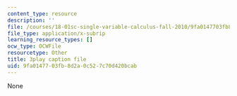 ```yaml
---
content_type: resource
description: ''
file: /courses/18-01sc-single-variable-calculus-fall-2010/9fa0147703fb8d2a0c527c70d420bcab_ShGBRUx2ub8.srt
file_type: application/x-subrip
learning_resource_types: []
ocw_type: OCWFile
resourcetype: Other
title: 3play caption file
uid: 9fa01477-03fb-8d2a-0c52-7c70d420bcab
---
```

None

